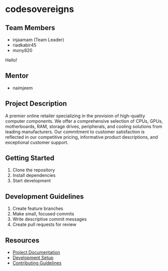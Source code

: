 # codesovereigns

## Team Members
- injaamam (Team Leader)
- riadkabir45
- mony820

Hello!

## Mentor
- naimjeem

## Project Description
A premier online retailer specializing in the provision of high-quality computer components. We offer a comprehensive selection of CPUs, GPUs, motherboards, RAM, storage drives, peripherals, and cooling solutions from leading manufacturers. Our commitment to customer satisfaction is reflected in our competitive pricing, informative product descriptions, and exceptional customer support.

## Getting Started
1. Clone the repository
2. Install dependencies
3. Start development

## Development Guidelines
1. Create feature branches
2. Make small, focused commits
3. Write descriptive commit messages
4. Create pull requests for review

## Resources
- [Project Documentation](docs/)
- [Development Setup](docs/setup.md)
- [Contributing Guidelines](CONTRIBUTING.md)

